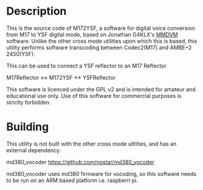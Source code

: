 # Description

This is the source code of M172YSF, a software for digital voice conversion from M17 to YSF digital mode, based on Jonathan G4KLX's [MMDVM](https://github.com/g4klx) software.  Unlike the other cross mode utilities upon which this is based, this utility performs software transcoding between Codec2(M17) and AMBE+2 2450(YSF).

This can be used to connect a YSF reflector to an M17 Reflector

M17Reflector <-> M172YSF <-> YSFReflector

This software is licenced under the GPL v2 and is intended for amateur and educational use only. Use of this software for commercial purposes is strictly forbidden.

# Building
This utility is not built with the other cross mode ulitities, and has an external dependency:

md380_vocoder https://github.com/nostar/md380_vocoder

md380_vocoder uses md380 firmware for vocoding, so this software needs to be run on an ARM based platform i.e. raspberri pi.

